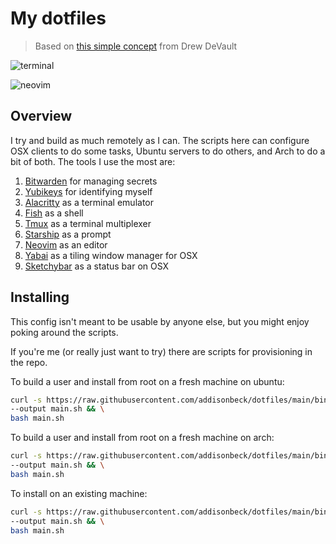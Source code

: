 # My dotfiles

> Based on [this simple concept](https://drewdevault.com/2019/12/30/dotfiles.html) from Drew DeVault

![terminal](./screenshots/terminal.png)

![neovim](./screenshots/neovim.png)

## Overview

I try and build as much remotely as I can. The scripts here can configure OSX clients to do some tasks, Ubuntu servers to do others, and Arch to do a bit of both. The tools I use the most are:

1. [Bitwarden](https://bitwarden.com) for managing secrets
1. [Yubikeys](https://www.yubico.com) for identifying myself
1. [Alacritty](https://github.com/alacritty/alacritty) as a terminal emulator
1. [Fish](https://github.com/fish-shell/fish-shell) as a shell
1. [Tmux](https://github.com/tmux/tmux) as a terminal multiplexer
1. [Starship](https://github.com/starship/starship) as a prompt
1. [Neovim](https://github.com/neovim/neovim) as an editor
1. [Yabai](https://github.com/koekeishiya/yabai) as a tiling window manager for OSX
1. [Sketchybar](https://github.com/FelixKratz/SketchyBar) as a status bar on OSX

## Installing

This config isn't meant to be usable by anyone else, but you might enjoy poking around the scripts.

If you're me (or really just want to try) there are scripts for provisioning in the repo.

To build a user and install from root on a fresh machine on ubuntu:

```bash
curl -s https://raw.githubusercontent.com/addisonbeck/dotfiles/main/bin/provision-machine \
--output main.sh && \
bash main.sh
```

To build a user and install from root on a fresh machine on arch:

```bash
curl -s https://raw.githubusercontent.com/addisonbeck/dotfiles/main/bin/provision-arch \
--output main.sh && \
bash main.sh
```

To install on an existing machine:

```bash
curl -s https://raw.githubusercontent.com/addisonbeck/dotfiles/main/bin/clone-self \
--output main.sh && \
bash main.sh
```
